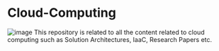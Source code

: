 # Cloud-Computing
![image](https://github.com/ComputersAviSR/Cloud-Computing/assets/117937693/7ce8842e-6d93-4b1f-a5b5-26ca3d461526)
This repository is related to all the content related to cloud computing such as Solution Architectures, IaaC, Research Papers etc. 
